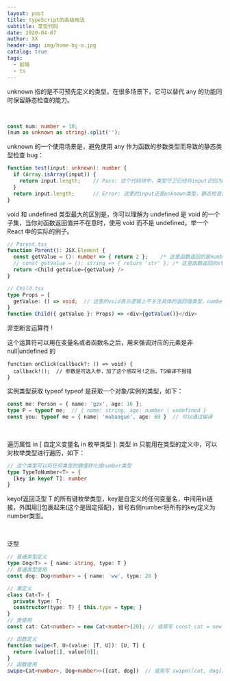 ```yaml
---
layout: post
title: typeScript的高级用法
subtitle: 享受代码
date: 2020-04-07
author: XX
header-img: img/home-bg-o.jpg
catalog: true
tags:
  - 前端
  - ts
---
```


unknown 指的是不可预先定义的类型，在很多场景下，它可以替代 any 的功能同时保留静态检查的能力。

<br/>

```typescript
const num: number = 10;
(num as unknown as string).split('');
```

unknown 的一个使用场景是，避免使用 any 作为函数的参数类型而导致的静态类型检查 bug：

```typescript
function test(input: unknown): number {
  if (Array.isArray(input)) {
    return input.length;    // Pass: 这个代码块中，类型守卫已经将input识别为array类型
  }
  return input.length;      // Error: 这里的input还是unknown类型，静态检查报错。如果入参是any，则会放弃检查直接成功，带来报错风险
}
```

void 和 undefined 类型最大的区别是，你可以理解为 undefined 是 void 的一个子集，当你对函数返回值并不在意时，使用 void 而不是 undefined。举一个 React 中的实际的例子。

```typescript
// Parent.tsx
function Parent(): JSX.Element {
  const getValue = (): number => { return 2 };    /* 这里函数返回的是number类型 */
  // const getValue = (): string => { return 'str' }; /* 这里函数返回的string类型，同样可以传给子属性 */
  return <Child getValue={getValue} />
}

// Child.tsx
type Props = {
  getValue: () => void;  // 这里的void表示逻辑上不关注具体的返回值类型，number、string、undefined等都可以
}
function Child({ getValue }: Props) => <div>{getValue()}</div>

```

非空断言运算符 !

这个运算符可以用在变量名或者函数名之后，用来强调对应的元素是非 null|undefined 的

```
function onClick(callback?: () => void) {
  callback!();  // 参数是可选入参，加了这个感叹号!之后，TS编译不报错
}
```

实例类型获取 typeof
typeof 是获取一个对象/实例的类型，如下：

```typescript
const me: Person = { name: 'gzx', age: 16 };
type P = typeof me;  // { name: string, age: number | undefined }
const you: typeof me = { name: 'mabaoguo', age: 69 }  // 可以通过编译
```

<br/>

遍历属性 in [ 自定义变量名 in 枚举类型 ]: 类型
in 只能用在类型的定义中，可以对枚举类型进行遍历，如下：

```typescript
// 这个类型可以将任何类型的键值转化成number类型
type TypeToNumber<T> = {
  [key in keyof T]: number
}
```

keyof返回泛型 T 的所有键枚举类型，key是自定义的任何变量名，中间用in链接，外围用[]包裹起来(这个是固定搭配)，冒号右侧number将所有的key定义为number类型。

<br/>

泛型

```typescript
// 普通类型定义
type Dog<T> = { name: string, type: T }
// 普通类型使用
const dog: Dog<number> = { name: 'ww', type: 20 }

// 类定义
class Cat<T> {
  private type: T;
  constructor(type: T) { this.type = type; }
}
// 类使用
const cat: Cat<number> = new Cat<number>(20); // 或简写 const cat = new Cat(20)

// 函数定义
function swipe<T, U>(value: [T, U]): [U, T] {
  return [value[1], value[0]];
}
// 函数使用
swipe<Cat<number>, Dog<number>>([cat, dog])  // 或简写 swipe([cat, dog])
```
